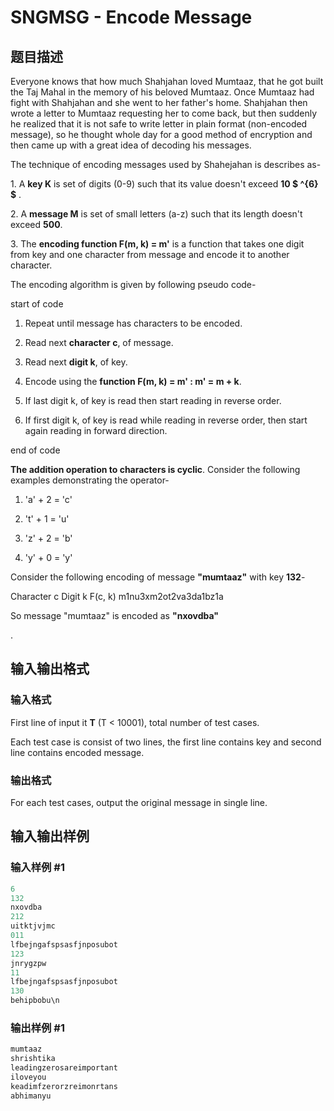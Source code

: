 # SNGMSG - Encode Message

## 题目描述

Everyone knows that how much Shahjahan loved Mumtaaz, that he got built the Taj Mahal in the memory of his beloved Mumtaaz. Once Mumtaaz had fight with Shahjahan and she went to her father's home. Shahjahan then wrote a letter to Mumtaaz requesting her to come back, but then suddenly he realized that it is not safe to write letter in plain format (non-encoded message), so he thought whole day for a good method of encryption and then came up with a great idea of decoding his messages.

The technique of encoding messages used by Shahejahan is describes as-

1\. A **key K** is set of digits (0-9) such that its value doesn't exceed **10 $ ^{6} $** .

2\. A **message M** is set of small letters (a-z) such that its length doesn't exceed **500**.

3\. The **encoding function F(m, k) = m'** is a function that takes one digit from key and one character from message and encode it to another character.

The encoding algorithm is given by following pseudo code-

start of code

1. Repeat until message has characters to be encoded.

2. Read next **character c**, of message.

3. Read next **digit k**, of key.

4. Encode using the **function F(m, k) = m' : m' = m + k**.

5. If last digit k, of key is read then start reading in reverse order.

6. If first digit k, of key is read while reading in reverse order, then start again reading in forward direction.

end of code

**The addition operation to characters is cyclic**. Consider the following examples demonstrating the operator-

1. 'a' + 2 = 'c'

2. 't' + 1 = 'u'

3. 'z' + 2 = 'b'

4. 'y' + 0 = 'y'

Consider the following encoding of message **"mumtaaz"** with key **132**-

Character c Digit k F(c, k) m1nu3xm2ot2va3da1bz1a

So message "mumtaaz" is encoded as **"nxovdba"**

.

## 输入输出格式

### 输入格式

First line of input it **T** (T < 10001), total number of test cases.

Each test case is consist of two lines, the first line contains key and second line contains encoded message.

### 输出格式

For each test cases, output the original message in single line.

## 输入输出样例

### 输入样例 #1

```cpp
6
132
nxovdba
212
uitktjvjmc
011
lfbejngafspsasfjnposubot
123
jnrygzpw
11
lfbejngafspsasfjnposubot
130
behipbobu\n
```


### 输出样例 #1

```cpp
mumtaaz
shrishtika
leadingzerosareimportant
iloveyou
keadimfzerorzreimonrtans
abhimanyu
```


